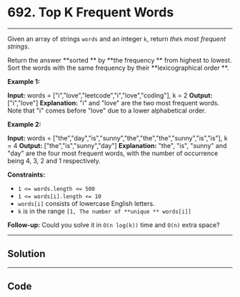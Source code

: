 # 692. Top K Frequent Words

---

Given an array of strings `words` and an integer `k`, return _the_`k` _most frequent strings_.

Return the answer **sorted ** by **the frequency ** from highest to lowest. Sort the words with the same frequency by their **lexicographical order **.

 

**Example 1:**


**Input:** words = ["i","love","leetcode","i","love","coding"], k = 2
**Output:** ["i","love"]
**Explanation:** "i" and "love" are the two most frequent words.
Note that "i" comes before "love" due to a lower alphabetical order.


**Example 2:**


**Input:** words = ["the","day","is","sunny","the","the","the","sunny","is","is"], k = 4
**Output:** ["the","is","sunny","day"]
**Explanation:** "the", "is", "sunny" and "day" are the four most frequent words, with the number of occurrence being 4, 3, 2 and 1 respectively.


 

**Constraints:**

  * `1 <= words.length <= 500`
  * `1 <= words[i].length <= 10`
  * `words[i]` consists of lowercase English letters.
  * `k` is in the range `[1, The number of **unique ** words[i]]`



 

**Follow-up:** Could you solve it in `O(n log(k))` time and `O(n)` extra space?

---

## Solution



---

## Code
```python


```
